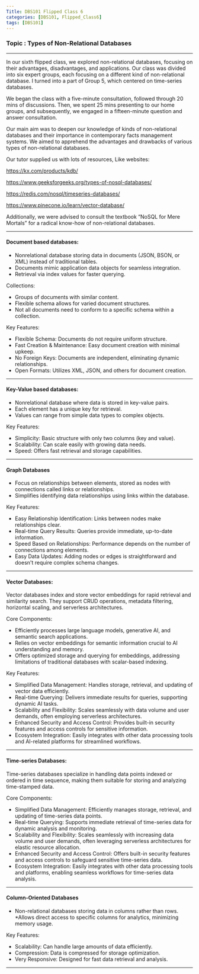 ```yaml
---
Title: DBS101 Flipped Class 6
categories: [DBS101, Flipped_Class6]
tags: [DBS101]
---
```


### Topic : Types of Non-Relational Databases
----

In our sixth flipped class, we explored non-relational databases, focusing on their advantages, disadvantages, and applications. Our class was divided into six expert groups, each focusing on a different kind of non-relational database. I turned into a part of Group 5, which centered on time-series databases. 



We began the class with a five-minute consultation, followed through 20 mins of discussions. Then, we spent 25 mins presenting to our home groups, and subsequently, we engaged in a fifteen-minute question and answer consultation. 



Our main aim was to deepen our knowledge of kinds of non-relational databases and their importance in contemporary facts management systems. We aimed to apprehend the advantages and drawbacks of various types of non-relational databases. 



Our tutor supplied us with lots of resources, Like websites: 

https://kx.com/products/kdb/

https://www.geeksforgeeks.org/types-of-nosql-databases/

https://redis.com/nosql/timeseries-databases/

https://www.pinecone.io/learn/vector-database/ 

Additionally, we were advised to consult the textbook “NoSQL for Mere Mortals” for a radical know-how of non-relational databases. 

---
#### Document based databases:

* Nonrelational database storing data in documents (JSON, BSON, or XML) instead of traditional tables.
* Documents mimic application data objects for seamless integration.
* Retrieval via index values for faster querying.

Collections:

* Groups of documents with similar content.
* Flexible schema allows for varied document structures.
* Not all documents need to conform to a specific schema within a collection.

Key Features:

* Flexible Schema: Documents do not require uniform structure.
* Fast Creation & Maintenance: Easy document creation with minimal upkeep.
* No Foreign Keys: Documents are independent, eliminating dynamic relationships.
* Open Formats: Utilizes XML, JSON, and others for document creation.

---
#### Key-Value based databases:

* Nonrelational database where data is stored in key-value pairs.
* Each element has a unique key for retrieval.
* Values can range from simple data types to complex objects.

Key Features:

* Simplicity: Basic structure with only two columns (key and value).
* Scalability: Can scale easily with growing data needs.
* Speed: Offers fast retrieval and storage capabilities.

---
#### Graph Databases

* Focus on relationships between elements, stored as nodes with connections called links or relationships.
* Simplifies identifying data relationships using links within the database.

Key Features:

* Easy Relationship Identification: Links between nodes make relationships clear.
* Real-time Query Results: Queries provide immediate, up-to-date information.
* Speed Based on Relationships: Performance depends on the number of connections among elements.
* Easy Data Updates: Adding nodes or edges is straightforward and doesn't require complex schema changes.

---
#### Vector Databases:

Vector databases index and store vector embeddings for rapid retrieval and similarity search. They support CRUD operations, metadata filtering, horizontal scaling, and serverless architectures.

Core Components:

* Efficiently processes large language models, generative AI, and semantic search applications.
* Relies on vector embeddings for semantic information crucial to AI understanding and memory.
* Offers optimized storage and querying for embeddings, addressing limitations of traditional databases with scalar-based indexing.

Key Features:

* Simplified Data Management: Handles storage, retrieval, and updating of vector data efficiently.
* Real-time Querying: Delivers immediate results for queries, supporting dynamic AI tasks.
* Scalability and Flexibility: Scales seamlessly with data volume and user demands, often employing serverless architectures.
* Enhanced Security and Access Control: Provides built-in security features and access controls for sensitive information.
* Ecosystem Integration: Easily integrates with other data processing tools and AI-related platforms for streamlined workflows.

---
#### Time-series Databases:

Time-series databases specialize in handling data points indexed or ordered in time sequence, making them suitable for storing and analyzing time-stamped data.

Core Components:

* Simplified Data Management: Efficiently manages storage, retrieval, and updating of time-series data points.
* Real-time Querying: Supports immediate retrieval of time-series data for dynamic analysis and monitoring.
* Scalability and Flexibility: Scales seamlessly with increasing data volume and user demands, often leveraging serverless architectures for elastic resource allocation.
* Enhanced Security and Access Control: Offers built-in security features and access controls to safeguard sensitive time-series data.
* Ecosystem Integration: Easily integrates with other data processing tools and platforms, enabling seamless workflows for time-series data analysis.

---
#### Column-Oriented Databases

* Non-relational databases storing data in columns rather than rows.
*Allows direct access to specific columns for analytics, minimizing memory usage.

Key Features:

* Scalability: Can handle large amounts of data efficiently.
* Compression: Data is compressed for storage optimization.
* Very Responsive: Designed for fast data retrieval and analysis.

---